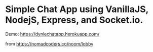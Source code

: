 # Simple Chat App using VanillaJS, NodejS, Express, and Socket.io.
Demo: <https://dynlechatapp.herokuapp.com/>

from https://nomadcoders.co/noom/lobby
